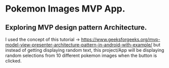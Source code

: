 # Pokemon Images MVP App.

## Exploring MVP design pattern Architecture.

I used the concept of this tutorial -> https://www.geeksforgeeks.org/mvp-model-view-presenter-architecture-pattern-in-android-with-example/ but instead of getting displaying random text, this project/App will be displaying random selections from 10 different pokemon images when the button is clicked.